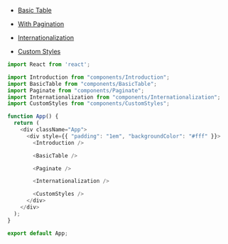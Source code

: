 
* [Basic Table](https://github.com/st4nn/react-simpliest-table/blob/master/example/src/components/BasicTable)

* [With Pagination](https://github.com/st4nn/react-simpliest-table/blob/master/example/src/components/Paginate)

* [Internationalization](https://github.com/st4nn/react-simpliest-table/blob/master/example/src/components/Internationalization)

* [Custom Styles](https://github.com/st4nn/react-simpliest-table/blob/master/example/src/components/CustomStyles)

```javascript
import React from 'react';

import Introduction from "components/Introduction";
import BasicTable from "components/BasicTable";
import Paginate from "components/Paginate";
import Internationalization from "components/Internationalization";
import CustomStyles from "components/CustomStyles";

function App() {
  return (
    <div className="App">
      <div style={{ "padding": "1em", "backgroundColor": "#fff" }}>
        <Introduction />

        <BasicTable />

        <Paginate />

        <Internationalization />

        <CustomStyles />
      </div>
    </div>
  );
}

export default App;
```